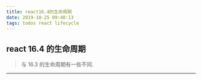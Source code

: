 ```yaml
---
title: react16.4的生命周期
date: 2019-10-25 09:48:13
tags: todos react lifecycle
---
```


## react 16.4 的生命周期

> 与 16.3 的生命周期有一些不同.

---

